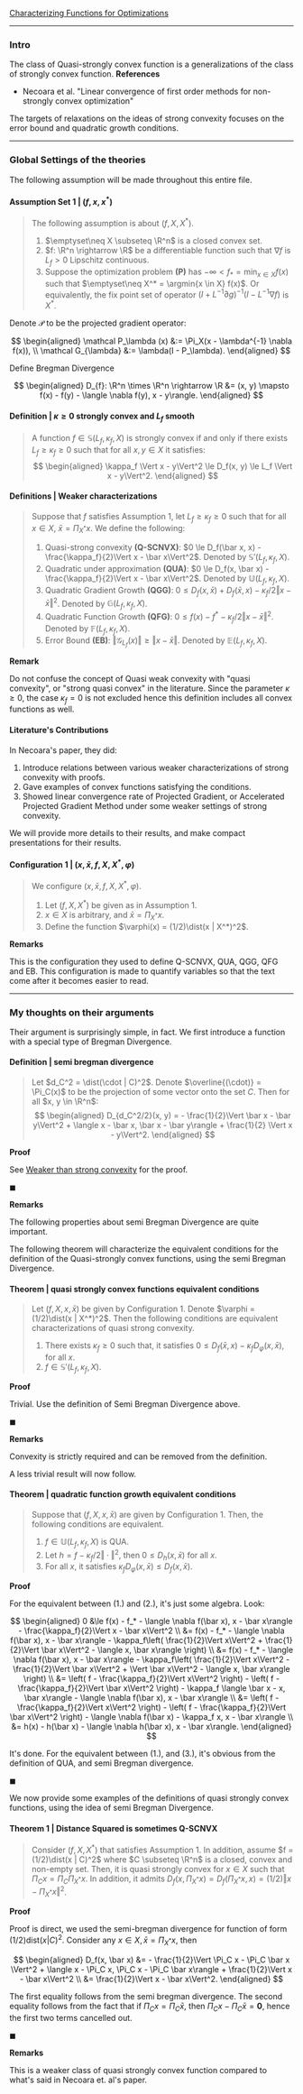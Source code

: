 [Characterizing Functions for Optimizations](Background/Characterizing%20Functions%20for%20Optimizations.md)


---
### **Intro**

The class of Quasi-strongly convex function is a generalizations of the class of strongly convex function. 
**References**
- Necoara et al. "Linear convergence of first order methods for non-strongly convex optimization"

The targets of relaxations on the ideas of strong convexity focuses on the error bound and quadratic growth conditions. 

---
### **Global Settings of the theories**

The following assumption will be made throughout this entire file. 


#### **Assumption Set 1 | $(f, x, x^*)$**
> The following assumption is about $(f, X, X^*)$. 
> 1. $\emptyset\neq X \subseteq \R^n$ is a closed convex set. 
> 2. $f: \R^n \rightarrow \R$ be a differentiable function such that $\nabla f$ is $L_f > 0$ Lipschitz continuous. 
> 3. Suppose the optimization problem **(P)** has $-\infty < f_* = \min_{x \in X} f(x)$ such that $\emptyset\neq X^* = \argmin{x \in X} f(x)$. Or equivalently, the fix point set of operator $(I + L^{-1}\partial g)^{-1}(I - L^{-1}\nabla f)$ is $X^*$. 


Denote $\mathcal P$ to be the projected gradient operator: 

$$
\begin{aligned}
    \mathcal P_\lambda (x) &:= \Pi_X(x - \lambda^{-1} \nabla f(x)), 
    \\
    \mathcal G_{\lambda} &:= \lambda(I - P_\lambda). 
\end{aligned}
$$

Define Bregman Divergence 

$$
\begin{aligned}
    D_{f}: \R^n \times \R^n \rightarrow \R &= 
    (x, y) \mapsto f(x) - f(y) - \langle \nabla f(y), x - y\rangle. 
\end{aligned}
$$

#### **Definition | $\kappa\ge 0$ strongly convex and $L_f$ smooth**
> A function $f \in \mathbb S(L_f, \kappa_f, X)$ is strongly convex if and only if there exists $L_f \ge \kappa_f \ge 0$ such that for all $x, y \in X$ it satisfies: 
> $$
> \begin{aligned}
>   \kappa_f \Vert x - y\Vert^2 \le D_f(x, y) \le L_f \Vert x - y\Vert^2. 
> \end{aligned}
> $$

#### **Definitions | Weaker characterizations**
> Suppose that $f$ satisfies Assumption 1, let $L_f \ge \kappa_f \ge 0$ such that for all $x \in X$, $\bar x = \Pi_{X^*} x$. 
> We define the following: 
> 1. Quasi-strong convexity **(Q-SCNVX)**: $0 \le D_f(\bar x, x) - \frac{\kappa_f}{2}\Vert x - \bar x\Vert^2$. Denoted by $\mathbb S'(L_f, \kappa_f, X)$. 
> 2. Quadratic under approximation **(QUA)**: $0 \le D_f(x, \bar x) - \frac{\kappa_f}{2}\Vert x - \bar x\Vert^2$. Denoted by $\mathbb U(L_f, \kappa_f, X)$. 
> 3. Quadratic Gradient Growth **(QGG)**: $0\le D_f(x, \bar x) + D_f(\bar x, x) - \kappa_f/2\Vert x - \bar x\Vert^2$. Denoted by $\mathbb G(L_f, \kappa_f, X)$. 
> 4. Quadratic Function Growth **(QFG)**: $0 \le f(x) - f^* - \kappa_f/2\Vert x - \bar x\Vert^2$. Denoted by $\mathbb F(L_f, \kappa_f, X)$. 
> 5. Error Bound **(EB)**: $\Vert \mathcal G_{L_f}(x)\Vert \ge \Vert x - \bar x\Vert$. Denoted by $\mathbb E(L_f, \kappa_f, X)$. 

**Remark**

Do not confuse the concept of Quasi weak convexity with "quasi convexity", or "strong quasi convex" in the literature. 
Since the parameter $\kappa \ge 0$, the case $\kappa_f = 0$ is not excluded hence this definition includes all convex functions as well. 

#### **Literature's Contributions**
In Necoara's paper, they did: 
1. Introduce relations between various weaker characterizations of strong convexity with proofs. 
2. Gave examples of convex functions satisfying the conditions. 
3. Showed linear convergence rate of Projected Gradient, or Accelerated Projected Gradient Method under some weaker settings of strong convexity. 

We will provide more details to their results, and make compact presentations for their results. 


#### **Configuration 1 | $(x, \bar x, f, X, X^*, \varphi)$**
> We configure $(x, \bar x, f, X, X^*, \varphi)$.
> 1. Let $(f, X, X^*)$ be given as in Assumption 1. 
> 2. $x \in X$ is arbitrary, and $\bar x = \Pi_{X^*} x$. 
> 3. Define the function $\varphi(x) = (1/2)\dist(x | X^*)^2$. 

**Remarks**

This is the configuration they used to define Q-SCNVX, QUA, QGG, QFG and EB. 
This configuration is made to quantify variables so that the text come after it becomes easier to read. 

---
### **My thoughts on their arguments**

Their argument is surprisingly simple, in fact. 
We first introduce a function with a special type of Bregman Divergence. 

#### **Definition | semi bregman divergence**
> Let $d_C^2 = \dist(\cdot | C)^2$.
> Denote $\overline{(\cdot)} = \Pi_C(x)$ to be the projection of some vector onto the set $C$. 
> Then for all $x, y \in \R^n$: 
> $$
> \begin{aligned}
>     D_{d_C^2/2}(x, y) = 
>     - \frac{1}{2}\Vert \bar x - \bar y\Vert^2
>     + \langle x - \bar x, \bar x - \bar y\rangle
>     + \frac{1}{2} \Vert x - y\Vert^2. 
> \end{aligned}
> $$

**Proof**

See [Weaker than strong convexity](../Weaker%20than%20strong%20convexity.md) for the proof. 

$\blacksquare$

**Remarks**

The following properties about semi Bregman Divergence are quite important. 



The following theorem will characterize the equivalent conditions for the definition of the Quasi-strongly convex functions, using the semi Bregman Divergence. 


#### **Theorem | quasi strongly convex functions equivalent conditions**
> Let $(f, X, x, \bar x)$ be given by Configuration 1. 
> Denote $\varphi = (1/2)\dist(x | X^*)^2$. 
> Then the following conditions are equivalent characterizations of quasi strong convexity. 
> 1. There exists $\kappa_f \ge 0$ such that, it satisfies $0 \le D_f(\bar x, x) - \kappa_f D_{\varphi}(x, \bar x)$, for all $x$. 
> 2. $f \in \mathbb S' (L_f, \kappa_f, X)$. 

**Proof**

Trivial. 
Use the definition of Semi Bregman Divergence above. 

$\blacksquare$ 

**Remarks**

Convexity is strictly required and can be removed from the definition. 

A less trivial result will now follow. 

#### **Theorem | quadratic function growth equivalent conditions**
> Suppose that $(f, X, x, \bar x)$ are given by Configuration 1. 
> Then, the following conditions are equivalent. 
> 1. $f \in \mathbb U(L_f, \kappa_f, X)$ is QUA. 
> 2. Let $h = f - \kappa_f/2 \Vert \cdot\Vert^2$, then $0 \le D_h(x, \bar x)$ for all $x$. 
> 3. For all $x$, it satisfies $\kappa_f D_\varphi(x, \bar x) \le D_f(x, \bar x)$. 

**Proof**

For the equivalent between (1.) and (2.), it's just some algebra. 
Look: 

$$
\begin{aligned}
    0 &\le 
    f(x) - f_* - \langle \nabla f(\bar x), x - \bar x\rangle - \frac{\kappa_f}{2}\Vert x - \bar x\Vert^2
    \\
    &= 
    f(x) - f_* - \langle \nabla f(\bar x), x - \bar x\rangle
    - \kappa_f\left(
        \frac{1}{2}\Vert x\Vert^2 + \frac{1}{2}\Vert \bar x\Vert^2 - \langle x, \bar x\rangle
    \right)
    \\
    &= f(x) - f_* - \langle \nabla f(\bar x), x - \bar x\rangle
    - \kappa_f\left(
        \frac{1}{2}\Vert x\Vert^2 
        - \frac{1}{2}\Vert \bar x\Vert^2 
        + \Vert \bar x\Vert^2
        - \langle x, \bar x\rangle
    \right)
    \\
    &= \left(
        f - \frac{\kappa_f}{2}\Vert x\Vert^2
    \right) - 
    \left(
        f - \frac{\kappa_f}{2}\Vert \bar x\Vert^2
    \right) 
    - \kappa_f \langle \bar x - x, \bar x\rangle 
    - \langle \nabla f(\bar x), x - \bar x\rangle
    \\
    &= \left(
        f - \frac{\kappa_f}{2}\Vert x\Vert^2
    \right) - 
    \left(
        f - \frac{\kappa_f}{2}\Vert \bar x\Vert^2
    \right) 
    - \langle \nabla f(\bar x) - \kappa_f x, x - \bar x\rangle
    \\
    &= h(x) - h(\bar x) - \langle \nabla h(\bar x), x - \bar x\rangle. 
\end{aligned}
$$

It's done. 
For the equivalent between (1.), and (3.), it's obvious from the definition of QUA, and semi Bregman divergence. 

$\blacksquare$


We now provide some examples of the definitions of quasi strongly convex functions, using the idea of semi Bregman Divergence. 

#### **Theorem 1 | Distance Squared is sometimes Q-SCNVX**
> Consider $(f, X, X^*)$ that satisfies Assumption 1. 
> In addition, assume $f = (1/2)\dist(x | C)^2$ where $C \subseteq \R^n$ is a closed, convex and non-empty set. 
> Then, it is quasi strongly convex for $x \in X$ such that $\Pi_C x = \Pi_C \Pi_{X^*} x$. 
> In addition, it admits $D_f(x, \Pi_{X^*}x) = D_f(\Pi_{X^*} x, x) = (1/2)\Vert x - \Pi_{X^*}x\Vert^2$. 

**Proof**

Proof is direct, we used the semi-bregman divergence for function of form $(1/2)\text{dist}(x| C)^2$. 
Consider any $x \in X, \bar x = \Pi_{X^*} x$, then 

$$
\begin{aligned}
    D_f(x, \bar x) &= 
    - \frac{1}{2}\Vert \Pi_C x - \Pi_C \bar x \Vert^2
    + \langle x - \Pi_C x, \Pi_C x - \Pi_C \bar x\rangle
    + \frac{1}{2}\Vert x - \bar x\Vert^2
    \\
    &= \frac{1}{2}\Vert x - \bar x\Vert^2. 
\end{aligned}
$$

The first equality follows from the semi bregman divergence. 
The second equality follows from the fact that if $\Pi_C x = \Pi_C \bar x$, then $\Pi_Cx - \Pi_C \bar x = \mathbf 0$, hence the first two terms cancelled out.  

$\blacksquare$

**Remarks**

This is a weaker class of quasi strongly convex function compared to what's said in Necoara et. al's paper. 

